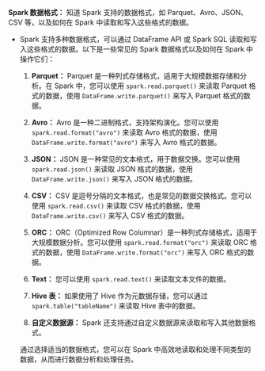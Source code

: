 **Spark 数据格式：** 知道 Spark 支持的数据格式，如 Parquet、Avro、JSON、CSV 等，以及如何在 Spark 中读取和写入这些格式的数据。

- Spark 支持多种数据格式，可以通过 DataFrame API 或 Spark SQL 读取和写入这些格式的数据。以下是一些常见的 Spark 数据格式以及如何在 Spark 中操作它们：

  1. **Parquet：** Parquet 是一种列式存储格式，适用于大规模数据存储和分析。在 Spark 中，您可以使用 `spark.read.parquet()` 来读取 Parquet 格式的数据，使用 `DataFrame.write.parquet()` 来写入 Parquet 格式的数据。

  2. **Avro：** Avro 是一种二进制格式，支持架构演化。您可以使用 `spark.read.format("avro")` 来读取 Avro 格式的数据，使用 `DataFrame.write.format("avro")` 来写入 Avro 格式的数据。

  3. **JSON：** JSON 是一种常见的文本格式，用于数据交换。您可以使用 `spark.read.json()` 来读取 JSON 格式的数据，使用 `DataFrame.write.json()` 来写入 JSON 格式的数据。

  4. **CSV：** CSV 是逗号分隔的文本格式，也是常见的数据交换格式。您可以使用 `spark.read.csv()` 来读取 CSV 格式的数据，使用 `DataFrame.write.csv()` 来写入 CSV 格式的数据。

  5. **ORC：** ORC（Optimized Row Columnar）是一种列式存储格式，适用于大规模数据分析。您可以使用 `spark.read.format("orc")` 来读取 ORC 格式的数据，使用 `DataFrame.write.format("orc")` 来写入 ORC 格式的数据。

  6. **Text：** 您可以使用 `spark.read.text()` 来读取文本文件的数据。

  7. **Hive 表：** 如果使用了 Hive 作为元数据存储，您可以通过 `spark.table("tableName")` 来读取 Hive 表中的数据。

  8. **自定义数据源：** Spark 还支持通过自定义数据源来读取和写入其他数据格式。

  通过选择适当的数据格式，您可以在 Spark 中高效地读取和处理不同类型的数据，从而进行数据分析和处理任务。